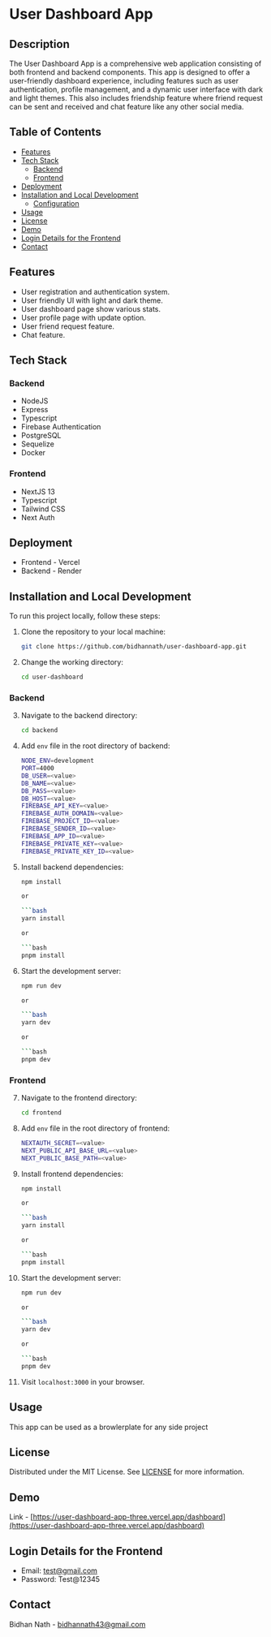 # User Dashboard App

## Description

The User Dashboard App is a comprehensive web application consisting of both frontend and backend components. This app is designed to offer a user-friendly dashboard experience, including features such as user authentication, profile management, and a dynamic user interface with dark and light themes. This also includes friendship feature where friend request can be sent and received and chat feature like any other social media. 

## Table of Contents

- [Features](#features)
- [Tech Stack](#tech-stack)
  - [Backend](#backend)
  - [Frontend](#frontend)
- [Deployment](#deployment)
- [Installation and Local Development](#installation-and-local-development)
  - [Configuration](#configuration)
- [Usage](#usage)
- [License](#license)
- [Demo](#demo)
- [Login Details for the Frontend](#login-details-for-the-frontend)
- [Contact](#contact)

## Features

- User registration and authentication system.
- User friendly UI with light and dark theme.
- User dashboard page show various stats.
- User profile page with update option.
- User friend request feature.
- Chat feature.

## Tech Stack

### Backend
- NodeJS 
- Express
- Typescript
- Firebase Authentication
- PostgreSQL
- Sequelize
- Docker

### Frontend
- NextJS 13
- Typescript
- Tailwind CSS
- Next Auth

## Deployment

- Frontend - Vercel
- Backend - Render

## Installation and Local Development

To run this project locally, follow these steps:

1. Clone the repository to your local machine:

    ```bash
    git clone https://github.com/bidhannath/user-dashboard-app.git

2. Change the working directory:

    ```bash
    cd user-dashboard

### Backend

3. Navigate to the backend directory:

    ```bash
    cd backend

4. Add `env` file in the root directory of backend:

    ```bash
    NODE_ENV=development
    PORT=4000
    DB_USER=<value>
    DB_NAME=<value>
    DB_PASS=<value>
    DB_HOST=<value>
    FIREBASE_API_KEY=<value>
    FIREBASE_AUTH_DOMAIN=<value>
    FIREBASE_PROJECT_ID=<value>
    FIREBASE_SENDER_ID=<value>
    FIREBASE_APP_ID=<value>
    FIREBASE_PRIVATE_KEY=<value>
    FIREBASE_PRIVATE_KEY_ID=<value>

5. Install backend dependencies:

    ```bash
    npm install

    or

    ```bash
    yarn install

    or

    ```bash
    pnpm install

6. Start the development server:

    ```bash
    npm run dev

    or

    ```bash
    yarn dev

    or

    ```bash
    pnpm dev

### Frontend

7. Navigate to the frontend directory:

    ```bash
    cd frontend

8. Add `env` file in the root directory of frontend:

    ```bash
    NEXTAUTH_SECRET=<value>
    NEXT_PUBLIC_API_BASE_URL=<value>
    NEXT_PUBLIC_BASE_PATH=<value>

9. Install frontend dependencies:

    ```bash
    npm install

    or

    ```bash
    yarn install

    or

    ```bash
    pnpm install

10. Start the development server:

    ```bash
    npm run dev

    or

    ```bash
    yarn dev

    or

    ```bash
    pnpm dev

11. Visit `localhost:3000` in your browser.

## Usage

This app can be used as a browlerplate for any side project

## License

Distributed under the MIT License. See [LICENSE](https://docs.github.com/en/repositories/managing-your-repositorys-settings-and-features/customizing-your-repository/licensing-a-repository) for more information.

## Demo

Link - [https://user-dashboard-app-three.vercel.app/dashboard](https://user-dashboard-app-three.vercel.app/dashboard)

## Login Details for the Frontend

- Email: test@gmail.com
- Password: Test@12345

## Contact

Bidhan Nath - [bidhannath43@gmail.com](mailto:bidhannath43@gmail.com)
